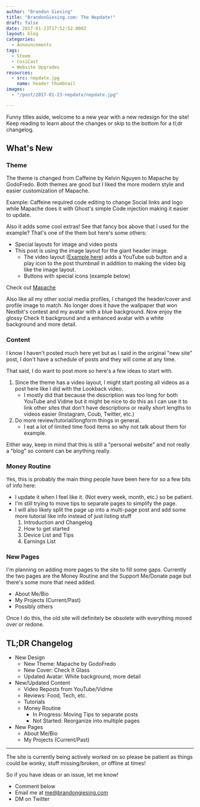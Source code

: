 ```yaml
---
author: "Brandon Giesing"
title: "BrandonGiesing.com: The Nepdate!"
draft: false
date: 2017-01-23T17:52:52.000Z
layout: blog
categories:
  - Announcements
tags:
  - Steem
  - CosiCast
  - Website Upgrades
resources:
  - src: nepdate.jpg
    name: header thumbnail
images:
  - "/post/2017-01-23-nepdate/nepdate.jpg"

---
```


Funny titles aside, welcome to a new year with a new redesign for the site! Keep
reading to learn about the changes or skip to the bottom for a tl;dr changelog.

## What's New

### Theme

The theme is changed from Caffeine by Kelvin Nguyen to Mapache by GodoFredo.
Both themes are good but I liked the more modern style and easier customization
of Mapache.

Example: Caffeine required code editing to change Social links and logo while
Mapache does it with Ghost's simple Code injection making it easier to update.

Also it adds some cool extras! See that fancy box above that I used for the
example? That's one of the them but here's some others:

* Special layouts for image and video posts
* This post is using the image layout for the giant header image.
  * The video layout ([Example here][lookback]) adds a YouTube sub button and a
    play icon to the post thumbnail in addition to making the video big like the
    image layout.
  * Buttons with special icons (example below)

Check out [Mapache][mapache]

Also like all my other social media profiles, I changed the header/cover and
profile image to match. No longer does it have the wallpaper that won Nextbit's
contest and my avatar with a blue background. Now enjoy the glossy Check It
background and a enhanced avatar with a white background and more detail.

### Content

I know I haven't posted much here yet but as I said in the original "new site"
post, I don't have a schedule of posts and they will come at any time.

That said, I do want to post more so here's a few ideas to start with.

 1. Since the theme has a video layout, I might start posting all videos as a
    post here like I did with the Lookback video.
    * I mostly did that because the description was too long for both YouTube
      and Vidme but it might be nice to do this as I can use it to link other
      sites that don't have descriptions or really short lengths to videos
      easier (Instagram, Coub, Twitter, etc.)
 2. Do more review/tutorial/longform things in general.
    * I eat a lot of limited time food items so why not talk about them for
      example.

Either way, keep in mind that this is still a "personal website" and not really
a "blog" so content can be anything really.

### Money Routine

Yes, this is probably the main thing people have been here for so a few bits of
info here:

* I update it when I feel like it. (Not every week, month, etc.) so be patient.
* I'm still trying to move tips to separate pages to simplify the page.
* I will also likely split the page up into a multi-page post and add some more
  tutorial like info instead of just listing stuff
    1. Introduction and Changelog
    2. How to get started
    3. Device List and Tips
    4. Earnings List

### New Pages

I'm planning on adding more pages to the site to fill some gaps. Currently the
two pages are the Money Routine and the Support Me/Donate page but there's some
more that need added.

* About Me/Bio
* My Projects (Current/Past)
* Possibly others

Once I do this, the old site will definitely be obsolete with everything moved
over or redone.

## TL;DR Changelog

* New Design
  * New Theme: Mapache by GodoFredo
  * New Cover: Check It Glass
  * Updated Avatar: White background, more detail
* New/Updated Content
  * Video Reposts from YouTube/Vidme
  * Reviews: Food, Tech, etc.
  * Tutorials
  * Money Routine
    * In Progress: Moving Tips to separate posts
    * Not Started: Reorganize into multiple pages
* New Pages
  * About Me/Bio
  * My Projects (Current/Past)

--------------------------------------------------------------------------------

The site is currently being actively worked on so please be patient as things
could be wonky, stuff missing/broken, or offline at times!

So if you have ideas or an issue, let me know!

* Comment below
* Email me at me@brandongiesing.com
* DM on Twitter

[lookback]: http://brandongiesing.com/cosicast-2016-lookback
[mapache]: https://github.com/godofredoninja/Mapache
